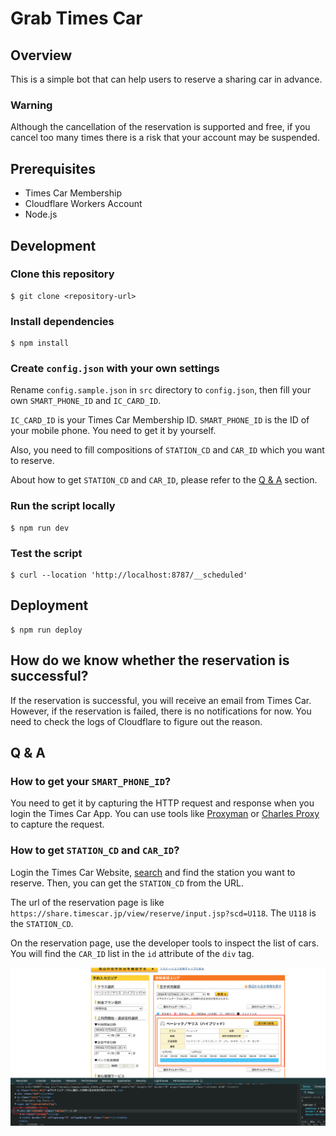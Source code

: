 # Grab Times Car

## Overview

This is a simple bot that can help users to reserve a sharing car in advance.

### Warning

Although the cancellation of the reservation is supported and free, if you cancel too many times there is a risk that your account may be suspended.

## Prerequisites

- Times Car Membership
- Cloudflare Workers Account
- Node.js

## Development

### Clone this repository

```shell
$ git clone <repository-url>
```

### Install dependencies

```shell
$ npm install
```

### Create `config.json` with your own settings

Rename `config.sample.json` in `src` directory to `config.json`, then fill your own `SMART_PHONE_ID` and `IC_CARD_ID`.

`IC_CARD_ID` is your Times Car Membership ID.
`SMART_PHONE_ID` is the ID of your mobile phone. You need to get it by yourself.

Also, you need to fill compositions of `STATION_CD` and `CAR_ID` which you want to reserve.

About how to get `STATION_CD` and `CAR_ID`, please refer to the [Q & A](#q--a) section.

### Run the script locally

```shell
$ npm run dev
```

### Test the script

```shell
$ curl --location 'http://localhost:8787/__scheduled'
```

## Deployment

```shell
$ npm run deploy
```

## How do we know whether the reservation is successful?

If the reservation is successful, you will receive an email from Times Car. However, if the reservation is failed, there is no notifications for now. You need to check the logs of Cloudflare to figure out the reason.

## Q & A

### How to get your `SMART_PHONE_ID`?

You need to get it by capturing the HTTP request and response when you login the Times Car App. You can use tools like [Proxyman](https://proxyman.io/) or [Charles Proxy](https://www.charlesproxy.com/) to capture the request.

### How to get `STATION_CD` and `CAR_ID`?

Login the Times Car Website, [search](https://share.timescar.jp/view/station/search.jsp) and find the station you want to reserve. Then, you can get the `STATION_CD` from the URL.

The url of the reservation page is like `https://share.timescar.jp/view/reserve/input.jsp?scd=U118`. The `U118` is the `STATION_CD`.

On the reservation page, use the developer tools to inspect the list of cars. You will find the `CAR_ID` list in the `id` attribute of the `div` tag.

![How to get car id](./doc/car-id.png)

